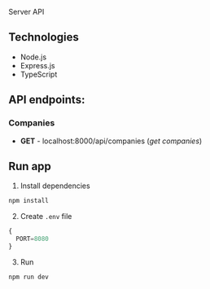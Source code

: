Server API

## Technologies

- Node.js
- Express.js
- TypeScript

## API endpoints:

### Companies
- **GET** - localhost:8000/api/companies (_get companies_)

## Run app

1. Install dependencies
``` bash
npm install
```

2. Create ``.env`` file

```js
{
  PORT=8080
}
```

3. Run
``` bash
npm run dev
```